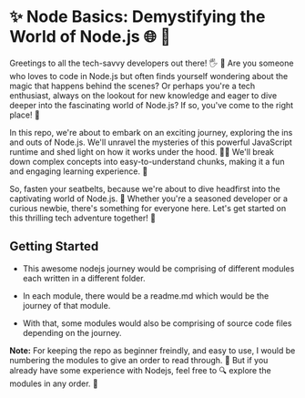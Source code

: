 # :sparkles: Node Basics: Demystifying the World of Node.js :globe_with_meridians: :rocket:

Greetings to all the tech-savvy developers out there! 🖐️ 
🎉 Are you someone who loves to code in Node.js but often finds yourself wondering about the magic that happens behind the scenes? Or perhaps you're a tech enthusiast, always on the lookout for new knowledge and eager to dive deeper into the fascinating world of Node.js? If so, you've come to the right place! 🎯

In this repo, we're about to embark on an exciting journey, exploring the ins and outs of Node.js. We'll unravel the mysteries of this powerful JavaScript runtime and shed light on how it works under the hood. 🕵️‍♂️ We'll break down complex concepts into easy-to-understand chunks, making it a fun and engaging learning experience. 🎈

So, fasten your seatbelts, because we're about to dive headfirst into the captivating world of Node.js. 🚀 Whether you're a seasoned developer or a curious newbie, there's something for everyone here. Let's get started on this thrilling tech adventure together! 🤝

## Getting Started

- This awesome nodejs journey would be comprising of different modules each written in a different folder.

- In each module, there would be a <span>readme.md</span> which would be the journey of that module.

- With that, some modules would also be comprising of source code files depending on the journey.

**Note:** For keeping the repo as beginner freindly, and easy to use, I would be numbering the modules to give an order to read through.
:book: But if you already have some experience with Nodejs, feel free to :mag: explore the modules in any order. :rocket: